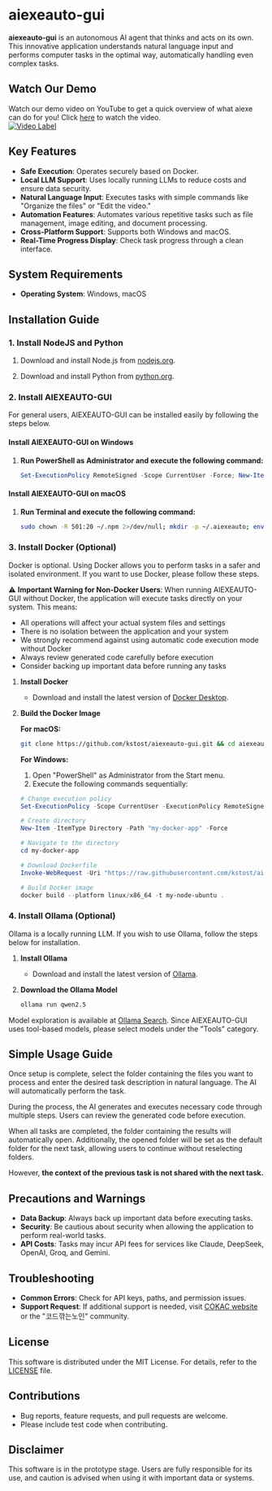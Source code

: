 # aiexeauto-gui

**aiexeauto-gui** is an autonomous AI agent that thinks and acts on its own. This innovative application understands natural language input and performs computer tasks in the optimal way, automatically handling even complex tasks.

## Watch Our Demo
Watch our demo video on YouTube to get a quick overview of what aiexe can do for you! Click [here](https://www.youtube.com/watch?v=WObRj5-PqmM) to watch the video.  
[![Video Label](http://img.youtube.com/vi/WObRj5-PqmM/0.jpg)](https://youtu.be/WObRj5-PqmM)  

## Key Features

- **Safe Execution**: Operates securely based on Docker.
- **Local LLM Support**: Uses locally running LLMs to reduce costs and ensure data security.
- **Natural Language Input**: Executes tasks with simple commands like "Organize the files" or "Edit the video."
- **Automation Features**: Automates various repetitive tasks such as file management, image editing, and document processing.
- **Cross-Platform Support**: Supports both Windows and macOS.
- **Real-Time Progress Display**: Check task progress through a clean interface.

## System Requirements

- **Operating System**: Windows, macOS

## Installation Guide

### 1. Install NodeJS and Python

1. Download and install Node.js from [nodejs.org](https://nodejs.org).

2. Download and install Python from [python.org](https://www.python.org/).

### 2. Install AIEXEAUTO-GUI

For general users, AIEXEAUTO-GUI can be installed easily by following the steps below.

#### Install AIEXEAUTO-GUI on Windows
1. **Run PowerShell as Administrator and execute the following command:**
   ```powershell
   Set-ExecutionPolicy RemoteSigned -Scope CurrentUser -Force; New-Item -ItemType Directory -Path "~/.aiexeauto" -Force | Out-Null; Get-ChildItem Env: | ForEach-Object { "$($_.Name)=$($_.Value)" } > ~/.aiexeauto/.env; [System.IO.File]::WriteAllLines("$HOME\.aiexeauto\.env", (Get-ChildItem Env: | ForEach-Object { "$($_.Name)=$($_.Value)" }), [System.Text.UTF8Encoding]::new($false)); if (Get-Command npm -ErrorAction SilentlyContinue) { $timestamp = Get-Date -Format "yyyyMMddHHmmss"; $folderName = "_aiexeauto-gui_project_$timestamp"; $desktopPath = [System.IO.Path]::Combine([System.Environment]::GetFolderPath('Desktop'), $folderName); New-Item -ItemType Directory -Path $desktopPath -Force; if (Test-Path $desktopPath) { Set-Location -Path $desktopPath; Invoke-WebRequest -Uri "https://github.com/kstost/aiexeauto-gui/archive/refs/heads/main.zip" -OutFile "__aiexeauto-gui_project__.zip" -ErrorAction Stop; if (Test-Path "__aiexeauto-gui_project__.zip") { Expand-Archive -Path "__aiexeauto-gui_project__.zip" -DestinationPath "."; Set-Location -Path "aiexeauto-gui-main"; npm i; if ($?) { npm run build; if ($?) { ii "dist\\aiexeauto Setup*.exe" } } } } } else { Write-Output "npm is not installed. Please download and install it from https://nodejs.org." }
   ```

#### Install AIEXEAUTO-GUI on macOS
1. **Run Terminal and execute the following command:**
   ```bash
   sudo chown -R 501:20 ~/.npm 2>/dev/null; mkdir -p ~/.aiexeauto; env > ~/.aiexeauto/.env; command -v npm >/dev/null 2>&1 && { timestamp=$(date +%Y%m%d%H%M%S) && cd ~/Downloads && mkdir "_aiexeauto-gui_project_$timestamp" && cd "_aiexeauto-gui_project_$timestamp" && git clone https://github.com/kstost/aiexeauto-gui && cd aiexeauto-gui && npm i && npm run build && open dist/aiexeauto-*.dmg; } || { echo "npm is not installed. Please download and install it from https://nodejs.org."; }
   ```

### 3. Install Docker (Optional)

Docker is optional. Using Docker allows you to perform tasks in a safer and isolated environment. If you want to use Docker, please follow these steps.

⚠️ **Important Warning for Non-Docker Users**: 
When running AIEXEAUTO-GUI without Docker, the application will execute tasks directly on your system. This means:
- All operations will affect your actual system files and settings
- There is no isolation between the application and your system
- We strongly recommend against using automatic code execution mode without Docker
- Always review generated code carefully before execution
- Consider backing up important data before running any tasks

1. **Install Docker**
   - Download and install the latest version of [Docker Desktop](https://www.docker.com/).

2. **Build the Docker Image**

   **For macOS:**
   ```bash
   git clone https://github.com/kstost/aiexeauto-gui.git && cd aiexeauto-gui/my-docker-app && docker build --platform linux/x86_64 -t my-node-ubuntu .
   ```

   **For Windows:**
   1) Open "PowerShell" as Administrator from the Start menu.  
   2) Execute the following commands sequentially:
   ```powershell
   # Change execution policy
   Set-ExecutionPolicy -Scope CurrentUser -ExecutionPolicy RemoteSigned -Force

   # Create directory
   New-Item -ItemType Directory -Path "my-docker-app" -Force

   # Navigate to the directory
   cd my-docker-app

   # Download Dockerfile
   Invoke-WebRequest -Uri "https://raw.githubusercontent.com/kstost/aiexeauto-gui/refs/heads/main/my-docker-app/Dockerfile" -OutFile "Dockerfile"

   # Build Docker image
   docker build --platform linux/x86_64 -t my-node-ubuntu .
   ```

### 4. Install Ollama (Optional)

Ollama is a locally running LLM. If you wish to use Ollama, follow the steps below for installation.

1. **Install Ollama**
   - Download and install the latest version of [Ollama](https://ollama.com/).

2. **Download the Ollama Model**
   ```bash
   ollama run qwen2.5
   ```

Model exploration is available at [Ollama Search](https://ollama.com/search?c=tools).
Since AIEXEAUTO-GUI uses tool-based models, please select models under the "Tools" category.

## Simple Usage Guide

Once setup is complete, select the folder containing the files you want to process and enter the desired task description in natural language. The AI will automatically perform the task.

During the process, the AI generates and executes necessary code through multiple steps. Users can review the generated code before execution.

When all tasks are completed, the folder containing the results will automatically open. Additionally, the opened folder will be set as the default folder for the next task, allowing users to continue without reselecting folders.

However, **the context of the previous task is not shared with the next task.**

## Precautions and Warnings

- **Data Backup**: Always back up important data before executing tasks.
- **Security**: Be cautious about security when allowing the application to perform real-world tasks.
- **API Costs**: Tasks may incur API fees for services like Claude, DeepSeek, OpenAI, Groq, and Gemini.

## Troubleshooting

- **Common Errors**: Check for API keys, paths, and permission issues.
- **Support Request**: If additional support is needed, visit [COKAC website](https://cokac.com) or the "코드깎는노인" community.

## License

This software is distributed under the MIT License. For details, refer to the [LICENSE](LICENSE) file.

## Contributions

- Bug reports, feature requests, and pull requests are welcome.
- Please include test code when contributing.

## Disclaimer

This software is in the prototype stage. Users are fully responsible for its use, and caution is advised when using it with important data or systems.

